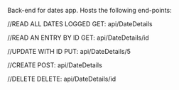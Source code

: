 Back-end for dates app. Hosts the following end-points:

//READ ALL DATES LOGGED
GET: api/DateDetails

//READ AN ENTRY BY ID
GET: api/DateDetails/id

//UPDATE WITH ID
PUT: api/DateDetails/5

//CREATE
POST: api/DateDetails

//DELETE
DELETE: api/DateDetails/id
